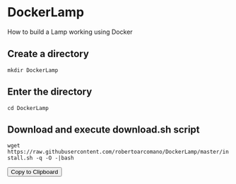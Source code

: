 # DockerLamp
How to build a Lamp working using Docker

## Create a directory
```mkdir DockerLamp```

## Enter the directory
```cd DockerLamp```

## Download and execute download.sh script
```wget https://raw.githubusercontent.com/robertoarcomano/DockerLamp/master/install.sh -q -O -|bash```


<html>
  <head>
    <script src="ZeroClipboard.js"></script>
    <script src="main.js"></script>
  </head>
  <body>
    <button id="copy-button" data-clipboard-text="Copy Me!" title="Click to copy me.">Copy to Clipboard</button>
    
  </body>
</html>

